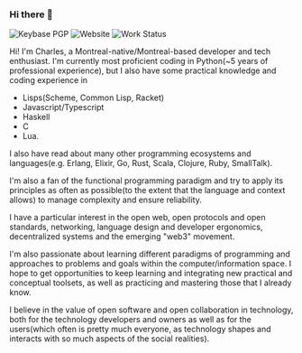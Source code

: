 ### Hi there 👋
![Keybase PGP](https://img.shields.io/keybase/pgp/drpyser?link=https%3A%2F%2Fkeybase.io%2Fdrpyser%23show-public)
![Website](https://img.shields.io/website?down_message=Down%20and%20low%20%3A%28&up_message=Up%20and%20Running%21&url=https%3A%2F%2Fwww.charleslanglois.dev&link=https%3A%2F%2Fwww.charleslanglois.dev)
![Work Status](https://img.shields.io/badge/WorkStatus-Employed-green)

Hi! I'm Charles, a Montreal-native/Montreal-based developer and tech enthusiast.
I'm currently most proficient coding in Python(~5 years of professional experience), but I also have some practical knowledge and coding experience in 
* Lisps(Scheme, Common Lisp, Racket)
* Javascript/Typescript
* Haskell
* C
* Lua.

I also have read about many other programming ecosystems and languages(e.g. Erlang, Elixir, Go, Rust, Scala, Clojure, Ruby, SmallTalk).

I'm also a fan of the functional programming paradigm and try to apply its principles as often as possible(to the extent that the language and context allows) to manage complexity and ensure reliability.

I have a particular interest in the open web, open protocols and open standards, networking, language design and developer ergonomics, decentralized systems and the emerging "web3" movement.

I'm also passionate about learning different paradigms of programming and approaches to problems and goals within the computer/information space.
I hope to get opportunities to keep learning and integrating new practical and conceptual toolsets, as well as practicing and mastering those that I already know.

I believe in the value of open software and open collaboration in technology, both for the technology developers and owners as well as for the users(which often is pretty much everyone, as technology shapes and interacts with so much aspects of the social realities).

<!--
**DrPyser/DrPyser** is a ✨ _special_ ✨ repository because its `README.md` (this file) appears on your GitHub profile.

Here are some ideas to get you started:

- 🔭 I’m currently working on ...
- 🌱 I’m currently learning ...
- 👯 I’m looking to collaborate on ...
- 🤔 I’m looking for help with ...
- 💬 Ask me about ...
- 📫 How to reach me: ...
- 😄 Pronouns: ...
- ⚡ Fun fact: ...
-->
